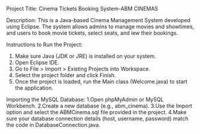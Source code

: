 Project Title: Cinema Tickets Booking System-ABM CINEMAS

Description:
This is a Java-based Cinema Management System developed using Eclipse. 
The system allows admins to manage movies and showtimes, and users to book movie tickets, select seats, and iew their bookings.

Instructions to Run the Project:
1. Make sure Java (JDK or JRE) is installed on your system.
2. Open Eclipse IDE.
3. Go to File > Import > Existing Projects into Workspace.
4. Select the project folder and click Finish.
5. Once the project is loaded, run the Main class (Welcome.java) to start the application.

Importing the MySQL Database:
1.Open phpMyAdmin or MySQL Workbench.
2.Create a new database (e.g., abm_cinema).
3.Use the Import option and select the ABMCinema.sql file provided in the project.
4.Make sure your database connection details (host, username, password) match the code in DatabaseConnection.java.
